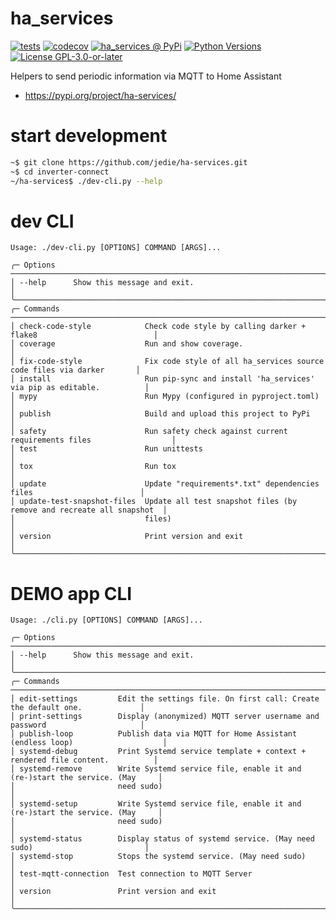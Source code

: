 # ha_services

[![tests](https://github.com/jedie/ha_services/actions/workflows/tests.yml/badge.svg?branch=main)](https://github.com/jedie/ha_services/actions/workflows/tests.yml)
[![codecov](https://codecov.io/github/jedie/ha_services/branch/main/graph/badge.svg)](https://app.codecov.io/github/jedie/ha_services)
[![ha_services @ PyPi](https://img.shields.io/pypi/v/ha_services?label=ha_services%20%40%20PyPi)](https://pypi.org/project/ha_services/)
[![Python Versions](https://img.shields.io/pypi/pyversions/ha_services)](https://github.com/jedie/ha_services/blob/main/pyproject.toml)
[![License GPL-3.0-or-later](https://img.shields.io/pypi/l/ha_services)](https://github.com/jedie/ha_services/blob/main/LICENSE)

Helpers to send periodic information via MQTT to Home Assistant

* https://pypi.org/project/ha-services/


# start development

```bash
~$ git clone https://github.com/jedie/ha-services.git
~$ cd inverter-connect
~/ha-services$ ./dev-cli.py --help
```


# dev CLI

[comment]: <> (✂✂✂ auto generated dev help start ✂✂✂)
```
Usage: ./dev-cli.py [OPTIONS] COMMAND [ARGS]...

╭─ Options ────────────────────────────────────────────────────────────────────────────────────────╮
│ --help      Show this message and exit.                                                          │
╰──────────────────────────────────────────────────────────────────────────────────────────────────╯
╭─ Commands ───────────────────────────────────────────────────────────────────────────────────────╮
│ check-code-style            Check code style by calling darker + flake8                          │
│ coverage                    Run and show coverage.                                               │
│ fix-code-style              Fix code style of all ha_services source code files via darker       │
│ install                     Run pip-sync and install 'ha_services' via pip as editable.          │
│ mypy                        Run Mypy (configured in pyproject.toml)                              │
│ publish                     Build and upload this project to PyPi                                │
│ safety                      Run safety check against current requirements files                  │
│ test                        Run unittests                                                        │
│ tox                         Run tox                                                              │
│ update                      Update "requirements*.txt" dependencies files                        │
│ update-test-snapshot-files  Update all test snapshot files (by remove and recreate all snapshot  │
│                             files)                                                               │
│ version                     Print version and exit                                               │
╰──────────────────────────────────────────────────────────────────────────────────────────────────╯
```
[comment]: <> (✂✂✂ auto generated dev help end ✂✂✂)


# DEMO app CLI

[comment]: <> (✂✂✂ auto generated app help start ✂✂✂)
```
Usage: ./cli.py [OPTIONS] COMMAND [ARGS]...

╭─ Options ────────────────────────────────────────────────────────────────────────────────────────╮
│ --help      Show this message and exit.                                                          │
╰──────────────────────────────────────────────────────────────────────────────────────────────────╯
╭─ Commands ───────────────────────────────────────────────────────────────────────────────────────╮
│ edit-settings         Edit the settings file. On first call: Create the default one.             │
│ print-settings        Display (anonymized) MQTT server username and password                     │
│ publish-loop          Publish data via MQTT for Home Assistant (endless loop)                    │
│ systemd-debug         Print Systemd service template + context + rendered file content.          │
│ systemd-remove        Write Systemd service file, enable it and (re-)start the service. (May     │
│                       need sudo)                                                                 │
│ systemd-setup         Write Systemd service file, enable it and (re-)start the service. (May     │
│                       need sudo)                                                                 │
│ systemd-status        Display status of systemd service. (May need sudo)                         │
│ systemd-stop          Stops the systemd service. (May need sudo)                                 │
│ test-mqtt-connection  Test connection to MQTT Server                                             │
│ version               Print version and exit                                                     │
╰──────────────────────────────────────────────────────────────────────────────────────────────────╯
```
[comment]: <> (✂✂✂ auto generated app help end ✂✂✂)
